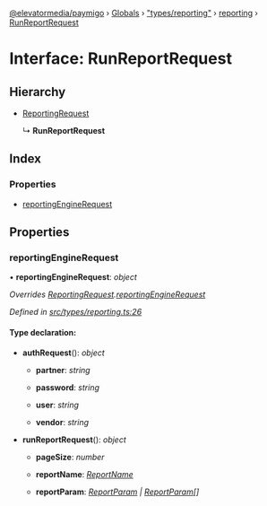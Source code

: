 [@elevatormedia/paymigo](../README.md) › [Globals](../globals.md) › ["types/reporting"](../modules/_types_reporting_.md) › [reporting](../modules/_types_reporting_.reporting.md) › [RunReportRequest](_types_reporting_.reporting.runreportrequest.md)

# Interface: RunReportRequest

## Hierarchy

-   [ReportingRequest](_types_reporting_.reporting.reportingrequest.md)

    ↳ **RunReportRequest**

## Index

### Properties

-   [reportingEngineRequest](_types_reporting_.reporting.runreportrequest.md#reportingenginerequest)

## Properties

### reportingEngineRequest

• **reportingEngineRequest**: _object_

_Overrides [ReportingRequest](_types_reporting_.reporting.reportingrequest.md).[reportingEngineRequest](_types_reporting_.reporting.reportingrequest.md#reportingenginerequest)_

_Defined in [src/types/reporting.ts:26](https://github.com/ELEVATORmedia/paymigo/blob/ae92c39/src/types/reporting.ts#L26)_

#### Type declaration:

-   **authRequest**(): _object_

    -   **partner**: _string_

    -   **password**: _string_

    -   **user**: _string_

    -   **vendor**: _string_

-   **runReportRequest**(): _object_

    -   **pageSize**: _number_

    -   **reportName**: _[ReportName](../modules/_types_reporting_.reporting.md#reportname)_

    -   **reportParam**: _[ReportParam](../modules/_types_reporting_.reporting.md#reportparam) | [ReportParam](../modules/_types_reporting_.reporting.md#reportparam)[]_
